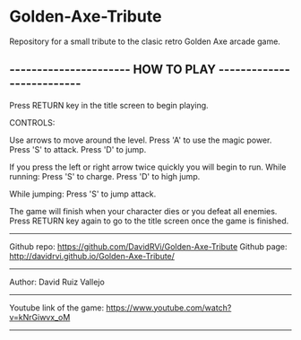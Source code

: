 # Golden-Axe-Tribute
Repository for a small tribute to the clasic retro Golden Axe arcade game.

---------------------- HOW TO PLAY --------------------------
-------------------------------------------------------------
Press RETURN key in the title screen to begin playing.

CONTROLS: 

Use arrows to move around the level.
Press 'A' to use the magic power.
Press 'S' to attack.
Press 'D' to jump.

If you press the left or right arrow twice quickly you will begin to run.
While running:
Press 'S' to charge.
Press 'D' to high jump.

While jumping:
Press 'S' to jump attack.

The game will finish when your character dies or you defeat all enemies.
Press RETURN key again to go to the title screen once the game is finished.

--------------------------------------------------------------

Github repo: https://github.com/DavidRVi/Golden-Axe-Tribute
Github page: http://davidrvi.github.io/Golden-Axe-Tribute/

--------------------------------------------------------------

Author: David Ruiz Vallejo

--------------------------------------------------------------

Youtube link of the game: https://www.youtube.com/watch?v=kNrGiwvx_oM

---------------------------------------------------------------
